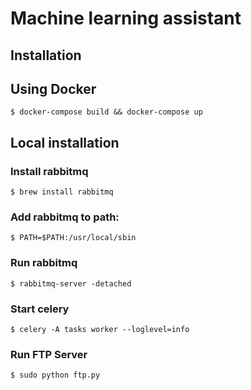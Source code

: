 # Machine learning assistant

## Installation

## Using Docker

    $ docker-compose build && docker-compose up
    
## Local installation

### Install rabbitmq

    $ brew install rabbitmq

### Add rabbitmq to path:

    $ PATH=$PATH:/usr/local/sbin

### Run rabbitmq

    $ rabbitmq-server -detached

### Start celery

    $ celery -A tasks worker --loglevel=info

### Run FTP Server

    $ sudo python ftp.py